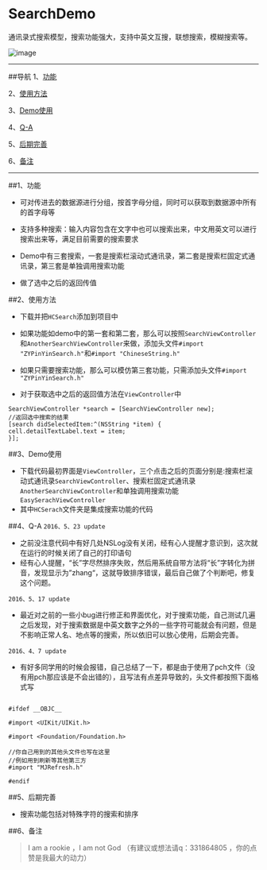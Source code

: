 # SearchDemo

通讯录式搜索模型，搜索功能强大，支持中英文互搜，联想搜索，模糊搜索等。

![image](https://github.com/honeycao/SearchDemo/blob/master/FriendSearch.gif) 

------
##导航
1、[功能](https://github.com/honeycao/SearchDemo#功能)

2、[使用方法](https://github.com/honeycao/SearchDemo#使用方法)

3、[Demo使用](https://github.com/honeycao/SearchDemo#Demo使用)

4、[Q-A](https://github.com/honeycao/SearchDemo#Q-A)

5、[后期完善](https://github.com/honeycao/SearchDemo#后期完善)

6、[备注](https://github.com/honeycao/SearchDemo#备注)

------

##1、功能

* 可对传进去的数据源进行分组，按首字母分组，同时可以获取到数据源中所有的首字母等

* 支持多种搜索：输入内容包含在文字中也可以搜索出来，中文用英文可以进行搜索出来等，满足目前需要的搜索要求

* Demo中有三套搜索，一套是搜索栏滚动式通讯录，第二套是搜索栏固定式通讯录，第三套是单独调用搜索功能

* 做了选中之后的返回传值

##2、使用方法
* 下载并把`HCSearch`添加到项目中
* 如果功能如demo中的第一套和第二套，那么可以按照`SearchViewController`和`AnotherSearchViewController`来做，添加头文件`#import "ZYPinYinSearch.h"`和`#import "ChineseString.h"`
* 如果只需要搜索功能，那么可以模仿第三套功能，只需添加头文件`#import "ZYPinYinSearch.h"`

* 对于获取选中之后的返回值方法在`ViewController`中
```obj-c
SearchViewController *search = [SearchViewController new];
//返回选中搜索的结果
[search didSelectedItem:^(NSString *item) {
cell.detailTextLabel.text = item;
}];

```
##3、Demo使用
* 下载代码最初界面是`ViewController`，三个点击之后的页面分别是:搜索栏滚动式通讯录`SearchViewController`、搜索栏固定式通讯录`AnotherSearchViewController`和单独调用搜索功能`EasySerachViewController`
* 其中`HCSerach`文件夹是集成搜索功能的代码

##4、Q-A
`2016、5、23 update`
* 之前没注意代码中有好几处NSLog没有关闭，经有心人提醒才意识到，这次就在运行的时候关闭了自己的打印语句
* 经有心人提醒，“长”字尽然排序失败，然后用系统自带方法将“长”字转化为拼音，发现显示为”zhang“，这就导致排序错误，最后自己做了个判断吧，修复这个问题。

`2016、5、17 update`
* 最近对之前的一些小bug进行修正和界面优化，对于搜索功能，自己测试几遍之后发现，对于搜索数据是中英文数字之外的一些字符可能就会有问题，但是不影响正常人名、地点等的搜索，所以依旧可以放心使用，后期会完善。

`2016、4、7 update`
* 有好多同学用的时候会报错，自己总结了一下，都是由于使用了pch文件（没有用pch那应该是不会出错的），且写法有点差异导致的，头文件都按照下面格式写
```obj-c

#ifdef __OBJC__

#import <UIKit/UIKit.h>

#import <Foundation/Foundation.h>

//你自己用到的其他头文件也写在这里
//例如用到刷新等其他第三方
#import "MJRefresh.h"

#endif

```

##5、后期完善
* 搜索功能包括对特殊字符的搜索和排序

##6、备注
>I am a rookie ，I am not God （有建议或想法请q：331864805 ，你的点赞是我最大的动力）
